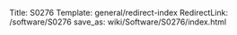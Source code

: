 Title: S0276
Template: general/redirect-index
RedirectLink: /software/S0276
save_as: wiki/Software/S0276/index.html
